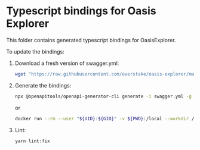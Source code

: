# Typescript bindings for Oasis Explorer

This folder contains generated typescript bindings for OasisExplorer.

To update the bindings:

1. Download a fresh version of swagger.yml:

    ```sh
    wget "https://raw.githubusercontent.com/everstake/oasis-explorer/master/swagger/swagger.yml"
    ```

2. Generate the bindings:

    ```sh
    npx @openapitools/openapi-generator-cli generate -i swagger.yml -g typescript-fetch -o . --additional-properties=modelPropertyNaming=snake_case,typescriptThreePlus=true,sagasAndRecords=true
    ```
    or
    ```sh
    docker run --rm --user "${UID}:${GID}" -v ${PWD}:/local --workdir /local openapitools/openapi-generator-cli:v5.1.0 generate -i swagger.yml -g typescript-fetch -o . --additional-properties=modelPropertyNaming=snake_case,typescriptThreePlus=true,sagasAndRecords=true
    ```

3. Lint:

    ```sh
    yarn lint:fix
    ```
